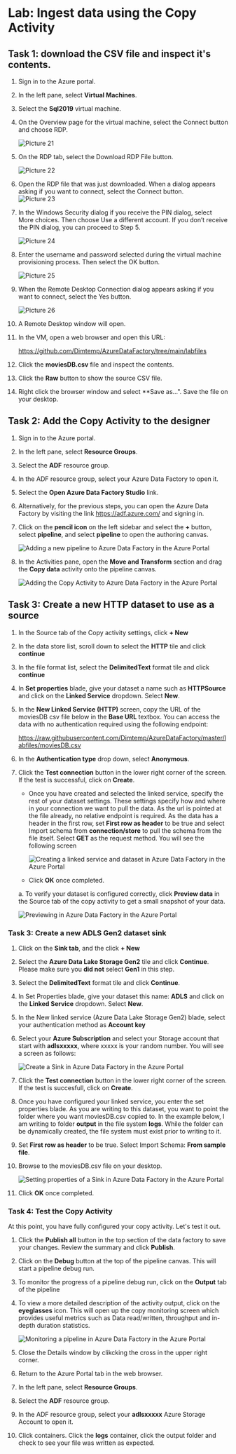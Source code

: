 # Lab: Ingest data using the Copy Activity

## Task 1: download the CSV file and inspect it's contents.

1. Sign in to the Azure portal.

1. In the left pane, select **Virtual Machines**.

1. Select the **Sql2019** virtual machine.

1. On the Overview page for the virtual machine, select the Connect button and choose RDP. 

	![Picture 21](images/dp-3300-module-11-lab-21.png)

 
2. On the RDP tab, select the Download RDP File button. 

	![Picture 22](images/dp-3300-module-11-lab-22.png)

3. Open the RDP file that was just downloaded. When a dialog appears asking if you want to connect, select the Connect button.   
	![Picture 23](images/dp-3300-module-11-lab-23.png)

 
4. In the Windows Security dialog if you receive the PIN dialog, select More choices. Then choose Use a different account. If you don’t receive the PIN dialog, you can proceed to Step 5.

	![Picture 24](images/dp-3300-module-11-lab-24.png)

 
5. Enter the username and password selected during the virtual machine provisioning process. Then select the OK button.

	![Picture 25](images/dp-3300-module-11-lab-25.png)

 
6. When the Remote Desktop Connection dialog appears asking if you want to connect, select the Yes button. 

	![Picture 26](images/dp-3300-module-11-lab-26.png)


7. A Remote Desktop window will open.

8. In the VM, open a web browser and open this URL:

    https://github.com/Dimtemp/AzureDataFactory/tree/main/labfiles

9. Click the **moviesDB.csv** file and inspect the contents.

10. Click the **Raw** button to show the source CSV file.

11. Right click the browser window and select **Save as...". Save the file on your desktop.


## Task 2: Add the Copy Activity to the designer

1. Sign in to the Azure portal.

1. In the left pane, select **Resource Groups**.

1. Select the **ADF** resource group.

1. In the ADF resource group, select your Azure Data Factory to open it.

1. Select the **Open Azure Data Factory Studio** link.

1. Alternatively, for the previous steps, you can open the Azure Data Factory by visiting the link https://adf.azure.com/ and signing in.

1. Click on the **pencil icon** on the left sidebar and select the **+** button, select **pipeline**, and select **pipeline** to open the authoring canvas.

    ![Adding a new pipeline to Azure Data Factory in the Azure Portal](images/M07-E02-T01-img02.png)

1. In the Activities pane, open the **Move and Transform** section and drag the **Copy data** activity onto the pipeline canvas.

    ![Adding the Copy Activity to Azure Data Factory in the Azure Portal](images/M07-E02-T01-img01.png)


## Task 3: Create a new HTTP dataset to use as a source

1. In the Source tab of the Copy activity settings, click **+ New**

2. In the data store list, scroll down to select the **HTTP** tile and click **continue**

3. In the file format list, select the **DelimitedText** format tile and click **continue**

4. In **Set properties** blade, give your dataset a name such as **HTTPSource** and click on the **Linked Service** dropdown. Select **New**.

5. In the **New Linked Service (HTTP)** screen, copy the URL of the moviesDB csv file below in the **Base URL** textbox.  You can access the data with no authentication required using the following endpoint:

    https://raw.githubusercontent.com/Dimtemp/AzureDataFactory/master/labfiles/moviesDB.csv

6. In the **Authentication type** drop down, select **Anonymous**.

7. Click the **Test connection** button in the lower right corner of the screen. If the test is successful, click on **Create**.

    -  Once you have created and selected the linked service, specify the rest of your dataset settings. These settings specify how and where in your connection we want to pull the data. As the url is pointed at the file already, no relative endpoint is required. As the data has a header in the first row, set **First row as header** to be true and select Import schema from **connection/store** to pull the schema from the file itself. Select **GET** as the request method. You will see the following screen

        ![Creating a linked service and dataset in Azure Data Factory in the Azure Portal](images/M07-E02-T02-img01.png)
           
    - Click **OK** once completed.
   
    a. To verify your dataset is configured correctly, click **Preview data** in the Source tab of the copy activity to get a small snapshot of your data.
   
   ![Previewing in Azure Data Factory in the Azure Portal](images/M07-E02-T02-img02.png)


### Task 3: Create a new ADLS Gen2 dataset sink

1. Click on the **Sink tab**, and the click **+ New**

2. Select the **Azure Data Lake Storage Gen2** tile and click **Continue**. Please make sure you **did not** select **Gen1** in this step.

3. Select the **DelimitedText** format tile and click **Continue**.

4. In Set Properties blade, give your dataset this name: **ADLS** and click on the **Linked Service** dropdown. Select **New**.

5. In the New linked service (Azure Data Lake Storage Gen2) blade, select your authentication method as **Account key**

6. Select your **Azure Subscription** and select your Storage account that start with **adlsxxxxx**, where xxxxx is your random number. You will see a screen as follows:

   ![Create a Sink in Azure Data Factory in the Azure Portal](images/M07-E02-T03-img01.png)

6. Click the **Test connection** button in the lower right corner of the screen. If the test is succesfull, click on **Create**.

7. Once you have configured your linked service, you enter the set properties blade. As you are writing to this dataset, you want to point the folder where you want moviesDB.csv copied to. In the example below, I am writing to folder **output** in the file system **logs**. While the folder can be dynamically created, the file system must exist prior to writing to it.

8. Set **First row as header** to be true. Select Import Schema: **From sample file**.

9. Browse to the moviesDB.csv file on your desktop.

   ![Setting properties of a Sink in Azure Data Factory in the Azure Portal](images/M07-E02-T03-img02.png)

10. Click **OK** once completed.





### Task 4: Test the Copy Activity

At this point, you have fully configured your copy activity. Let's test it out.

1. Click the **Publish all** button in the top section of the data factory to save your changes. Review the summary and click **Publish**.

1. Click on the **Debug** button at the top of the pipeline canvas. This will start a pipeline debug run.

1. To monitor the progress of a pipeline debug run, click on the **Output** tab of the pipeline

1. To view a more detailed description of the activity output, click on the **eyeglasses** icon. This will open up the copy monitoring screen which provides useful metrics such as Data read/written, throughput and in-depth duration statistics.

   ![Monitoring a pipeline in Azure Data Factory in the Azure Portal](images/M07-E02-T04-img01.png)

1. Close the Details window by clikcking the cross in the upper right corner.

1. Return to the Azure Portal tab in the web browser.

1. In the left pane, select **Resource Groups**.

1. Select the **ADF** resource group.

1. In the ADF resource group, select your **adlsxxxxx** Azure Storage Account to open it.

1. Click containers. Click the **logs** container, click the output folder and check to see your file was written as expected.
